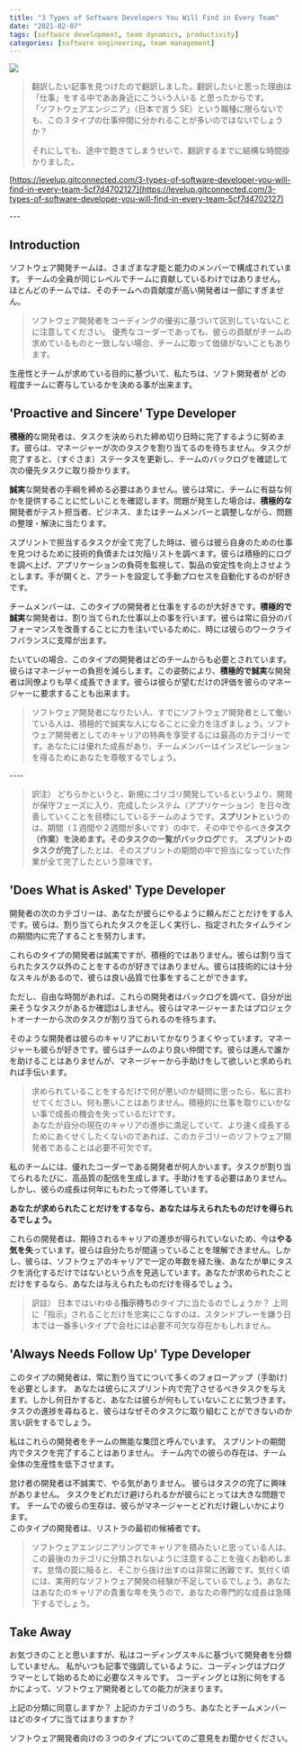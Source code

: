 ```yaml
---
title: "3 Types of Software Developers You Will Find in Every Team"
date: "2021-02-07"
tags: [software development, team dynamics, productivity]
categories: [software engineering, team management]
---
```


![](https://assets.st-note.com/production/uploads/images/43927722/rectangle_large_type_2_9445b99316f0f9f1e584c8afaed4e3d6.png?width=800)

> 翻訳したい記事を見つけたので翻訳しました。翻訳したいと思った理由は「仕事」をする中でああ身近にこういう人いる と思ったからです。  
> 「ソフトウェアエンジニア」（日本で言う SE）という職種に限らないでも、この３タイプの仕事仲間に分かれることが多いのではないでしょうか？
>
> それにしても、途中で飽きてしまうせいで、翻訳するまでに結構な時間掛かりました。

[https://levelup.gitconnected.com/3-types-of-software-developer-you-will-find-in-every-team-5cf7d4702127](https://levelup.gitconnected.com/3-types-of-software-developer-you-will-find-in-every-team-5cf7d4702127)

\---

## Introduction

ソフトウェア開発チームは、さまざまな才能と能力のメンバーで構成されています。 チームの全員が同じレベルでチームに貢献しているわけではありません。 ほとんどのチームでは、そのチームへの貢献度が高い開発者は一部にすぎません。

> ソフトウェア開発者をコーディングの優劣に基づいて区別していないことに注意してください。 優秀なコーダーであっても、彼らの貢献がチームの求めているものと一致しない場合、チームに取って価値がないこともあります。

生産性とチームが求めている目的に基づいて、私たちは、ソフト開発者が どの程度チームに寄与しているかを決める事が出来ます。

## 'Proactive and Sincere' Type Developer

**積極的**な開発者は、タスクを決められた締め切り日時に完了するように努めます。彼らは、マネージャーが次のタスクを割り当てるのを待ちません。タスクが完了すると、（すぐさま）ステータスを更新し、チームのバックログを確認して次の優先タスクに取り掛かります。

**誠実**な開発者の手綱を締める必要はありません。彼らは常に、チームに有益な何かを提供することに忙しいことを確認します。問題が発生した場合は、**積極的な**開発者がテスト担当者、ビジネス、またはチームメンバーと調整しながら、問題の整理・解決に当たります。

スプリントで担当するタスクが全て完了した時は、彼らは彼ら自身のための仕事を見つけるために技術的負債または欠陥リストを調べます。彼らは積極的にログを調べ上げ、アプリケーションの負荷を監視して、製品の安定性を向上させようとします。手が開くと、アラートを設定して手動プロセスを自動化するのが好きです。

チームメンバーは、このタイプの開発者と仕事をするのが大好きです。**積極的で誠実**な開発者は、割り当てられた仕事以上の事を行います。彼らは常に自分のパフォーマンスを改善することに力を注いでいるために、時には彼らのワークライフバランスに支障が出ます。

たいていの場合、このタイプの開発者はどのチームからも必要とされています。彼らはマネージャーの負担を減らします。この姿勢により、**積極的で誠実**な開発者は同僚よりも早く成長できます。彼らは彼らが望むだけの評価を彼らのマネージャーに要求することも出来ます。

> ソフトウェア開発者になりたい人、すでにソフトウェア開発者として働いている人は、積極的で誠実な人になることに全力を注ぎましょう。ソフトウェア開発者としてのキャリアの特典を享受するには最高のカテゴリーです。あなたには優れた成長があり、チームメンバーはインスピレーションを得るためにあなたを尊敬するでしょう。

\----

> 訳注） どちらかというと、新規にゴリゴリ開発しているというより、開発が保守フェーズに入り、完成したシステム（アプリケーション）を日々改善していくことを目標にしているチームのようです。**スプリント**というのは、期間（１週間や２週間が多いです）の中で、その中でやるべき**タスク（作業）**を決めます。そのタスクの一覧が**バックログ**です。 **スプリントのタスクが完了**したとは、そのスプリントの期間の中で担当になっていた作業が全て完了したという意味です。

## 'Does What is Asked' Type Developer

開発者の次のカテゴリーは、あなたが彼らにやるように頼んだことだけをする人です。彼らは、割り当てられたタスクを正しく実行し、指定されたタイムラインの期間内に完了することを努力します。

これらのタイプの開発者は誠実ですが、積極的ではありません。彼らは割り当てられたタスク以外のことをするのが好きではありません。彼らは技術的には十分なスキルがあるので、彼らは良い品質で仕事をすることができます。

ただし、自由な時間があれば、これらの開発者はバックログを調べて、自分が出来そうなタスクがあるか確認はしません。彼らはマネージャーまたはプロジェクトオーナーから次のタスクが割り当てられるのを待ちます。

そのような開発者は彼らのキャリアにおいてかなりうまくやっています。マネージャーも彼らが好きです。彼らはチームのより良い仲間です。彼らは進んで誰かを助けることはありませんが、マネージャーから手助けをして欲しいと求められれば手伝います。

> 求められていることをするだけで何が悪いのか疑問に思ったら、私に言わせてください。何も悪いことはありません。積極的に仕事を取りにいかない事で成長の機会を失っているだけです。  
> あなたが自分の現在のキャリアの進歩に満足していて、より速く成長するためにあくせくしたくないのであれば、このカテゴリーのソフトウェア開発者であることは必要不可欠です。

私のチームには、優れたコーダーである開発者が何人かいます。タスクが割り当てられるたびに、高品質の配信を生成します。手助けをする必要はありません。しかし、彼らの成長は何年にもわたって停滞しています。

**あなたが求められたことだけをするなら、あなたは与えられたものだけを得られるでしょう。**

これらの開発者は、期待されるキャリアの進歩が得られていないため、今は**やる気を失**っています。彼らは自分たちが間違っていることを理解できません。しかし、彼らは、ソフトウェアのキャリアで一定の年数を経た後、あなたが単にタスクを消化するだけではないという点を見逃しています。あなたが求められたことだけをするなら、あなたは与えられたものだけを得るでしょう。

> 訳註） 日本ではいわゆる**指示待ち**のタイプに当たるのでしょうか？ 上司に「指示」されることだけを忠実にこなすのは、スタンドプレーを嫌う日本では一番多いタイプで会社には必要不可欠な存在かもしれません。

## 'Always Needs Follow Up' Type Developer

このタイプの開発者は、常に割り当てについて多くのフォローアップ（手助け）を必要とします。 あなたは彼らにスプリント内で完了させるべきタスクを与えます。しかし何日かすると、あなたは彼らが何もしていないことに気づきます。 タスクの進捗を尋ねると、彼らはなぜそのタスクに取り組むことができないのか言い訳をするでしょう。

私はこれらの開発者をチームの無能な集団と呼んでいます。 スプリントの期間内でタスクを完了することはありません。 チーム内での彼らの存在は、チーム全体の生産性を低下させます。

怠け者の開発者は不誠実で、やる気がありません。 彼らはタスクの完了に興味がありません。 タスクをどれだけ避けられるかが彼らにとっては大きな問題です。 チームでの彼らの生存は、彼らがマネージャーとどれだけ親しいかによります。  
このタイプの開発者は、リストラの最初の候補者です。

> ソフトウェアエンジニアリングでキャリアを積みたいと思っている人は、この最後のカテゴリに分類されないように注意することを強くお勧めします。怠惰の罠に陥ると、そこから抜け出すのは非常に困難です。気付く頃には、実用的なソフトウェア開発の経験が不足しているでしょう。あなたはあなたのキャリアの貴重な年を失うので、あなたの専門的な成長は急降下するでしょう。

## Take Away

お気づきのことと思いますが、私はコーディングスキルに基づいて開発者を分類していません。 私がいつも記事で強調しているように、コーディングはプログラマーとして始めるために必要なスキルです。 コーディングとは別に何をするかによって、ソフトウェア開発者としての能力が決まります。

上記の分類に同意しますか？ 上記のカテゴリのうち、あなたとチームメンバーはどのタイプに当てはまりますか？

ソフトウェア開発者向けの３つのタイプについてのご意見をお聞かせください。
